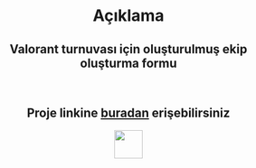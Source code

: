 <h1 align="center">Açıklama</h1>
<h2 align="center">
Valorant turnuvası için oluşturulmuş ekip oluşturma formu
</h2>
<br>

<h2 align="center">
Proje linkine <a href="https://wagmi-espormagazin-valorant.netlify.app/">buradan</a> erişebilirsiniz
</h2>

<p align="center">
<img width="50px" src="https://cdn-icons-png.flaticon.com/512/5968/5968672.png">
</p>
